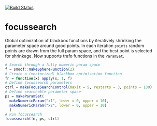 [![Build Status](https://travis-ci.org/berndbischl/focussearch.svg?branch=master)](https://travis-ci.org/berndbischl/focussearch)

# focussearch

Global optimization of blackbox functions by iteratively shrinking the parameter space around good points.
In each iteration `points` random points are drawn from the full param space, and the best point is selected
for shrinkage. 
Now supports trafo functions in the `ParamSet`.

```r
# Search through a fully numeric param space
f = smoof::makeSphereFunction(2)
# Create a (vectorized) blackbox optimisation function
fn = function(x) apply(x, 1, f)
# Define focussearch parameters
ctrl = makeFocusSearchControl(maxit = 5, restarts = 3, points = 100)
# Define searchable parameter space
ps = makeParamSet(
  makeNumericParam("x1", lower = 0, upper = 10),
  makeNumericParam("x2", lower = 0, upper = 10)
  )
# Run focussearch
focussearch(fn, ps, ctrl)
```
